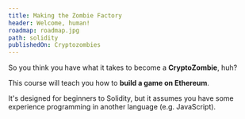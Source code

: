 ```yaml
---
title: Making the Zombie Factory
header: Welcome, human!
roadmap: roadmap.jpg
path: solidity
publishedOn: Cryptozombies
---
```


So you think you have what it takes to become a **CryptoZombie**, huh?

This course will teach you how to **build a game on Ethereum**.

It's designed for beginners to Solidity, but it assumes you have some experience programming in another language (e.g. JavaScript).